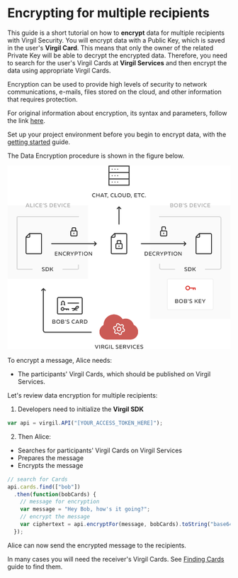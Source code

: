 # Encrypting for multiple recipients

This guide is a short tutorial on how to **encrypt** data for multiple recipients with Virgil Security. You will encrypt data with a Public Key, which is saved in the user's **Virgil Card**. This means that only the owner of the related Private Key will be able to decrypt the encrypted data. Therefore, you need to search for the user's Virgil Cards at **Virgil Services** and then encrypt the data using appropriate Virgil Cards.

Encryption can be used to provide high levels of security to network communications, e-mails, files stored on the cloud, and other information that requires protection.

For original information about encryption, its syntax and parameters, follow the link [here](https://github.com/VirgilSecurity/virgil/blob/wiki/wiki/glossary.md#encryption).

Set up your project environment before you begin to encrypt data, with the [getting started](/docs/guides/configuration/client.md) guide.

The Data Encryption procedure is shown in the figure below.

![Virgil Encryption Intro](/docs/img/Encryption_introduction.png "Data encryption")


To encrypt a message, Alice needs:
 - The participants' Virgil Cards, which should be published on Virgil Services.

Let's review data encryption for multiple recipients:

1. Developers need to initialize the **Virgil SDK**

```javascript
var api = virgil.API("[YOUR_ACCESS_TOKEN_HERE]");
```

2. Then Alice:


  -  Searches for participants' Virgil Cards on Virgil Services
  -  Prepares the message
  -  Encrypts the message

  ```javascript
  // search for Cards
  api.cards.find(["bob"])
    .then(function(bobCards) {
      // message for encryption
      var message = "Hey Bob, how's it going?";
      // encrypt the message
      var ciphertext = api.encryptFor(message, bobCards).toString("base64");
    });
  ```

Alice can now send the encrypted message to the recipients.

In many cases you will need the receiver's Virgil Cards. See [Finding Cards](/docs/guides/virgil-card/finding-card.md) guide to find them.

